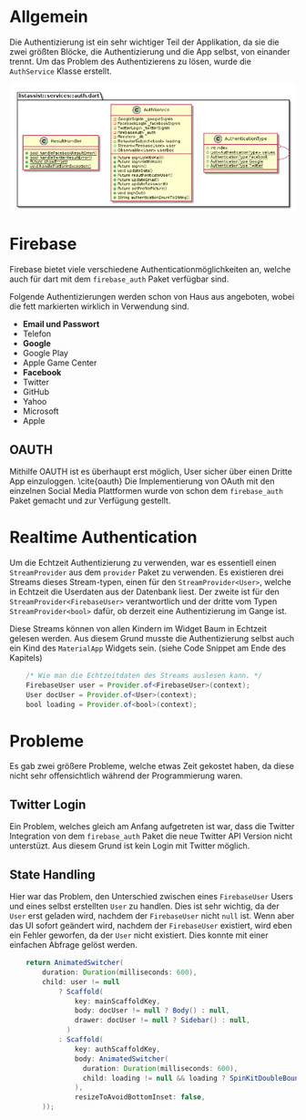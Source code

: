 # Allgemein
Die Authentizierung ist ein sehr wichtiger Teil der Applikation, da sie die zwei größten Blöcke, die Authentizierung und die App selbst, von einander trennt. Um das Problem des Authentizierens zu lösen, wurde die `AuthService` Klasse erstellt.

![Klassendiagramm der AuthService und ResultHandler Klasse. AuthenticationType ist eine Instanz der Enum Klasse von Dart. \label{Inter Klassen Varianz}](images/coja/auth_puml.png)

# Firebase
Firebase bietet viele verschiedene Authenticationmöglichkeiten an, welche auch für dart mit dem ```firebase_auth``` Paket verfügbar sind.
 
Folgende Authentizierungen werden schon von Haus aus angeboten, wobei die fett markierten wirklich in Verwendung sind.

* **Email und Passwort**
* Telefon
* **Google**
* Google Play
* Apple Game Center
* **Facebook**
* Twitter
* GitHub
* Yahoo
* Microsoft
* Apple

## OAUTH
Mithilfe OAUTH ist es überhaupt erst möglich, User sicher über einen Dritte App einzuloggen. \cite{oauth} Die Implementierung von OAuth mit den einzelnen Social Media Plattformen wurde von schon dem `firebase_auth` Paket gemacht und zur Verfügung gestellt.

# Realtime Authentication
Um die Echtzeit Authentizierung zu verwenden, war es essentiell einen `StreamProvider` aus dem `provider` Paket zu verwenden. Es existieren drei Streams dieses Stream-typen, einen für den `StreamProvider<User>`, welche in Echtzeit die Userdaten aus der Datenbank liest. Der zweite ist für den `StreamProvider<FirebaseUser>` verantwortlich und der dritte vom Typen `StreamProvider<bool>` dafür, ob derzeit eine Authentizierung im Gange ist.

Diese Streams können von allen Kindern im Widget Baum in Echtzeit gelesen werden. Aus diesem Grund musste die Authentizierung selbst auch ein Kind des `MaterialApp` Widgets sein. (siehe Code Snippet am Ende des Kapitels)

```java
    /* Wie man die Echtzeitdaten des Streams auslesen kann. */
    FirebaseUser user = Provider.of<FirebaseUser>(context);
    User docUser = Provider.of<User>(context);
    bool loading = Provider.of<bool>(context);
```

# Probleme
Es gab zwei größere Probleme, welche etwas Zeit gekostet haben, da diese nicht sehr offensichtlich während der Programmierung waren.

## Twitter Login
Ein Problem, welches gleich am Anfang aufgetreten ist war, dass die Twitter Integration von dem `firebase_auth` Paket die neue Twitter API Version nicht unterstüzt. Aus diesem Grund ist kein Login mit Twitter möglich.

## State Handling
Hier war das Problem, den Unterschied zwischen eines `FirebaseUser` Users und eines selbst erstellten `User` zu handlen. Dies ist sehr wichtig, da der `User` erst geladen wird, nachdem der `FirebaseUser` nicht `null` ist. Wenn aber das UI  sofort geändert wird, nachdem der `FirebaseUser` existiert, wird eben ein Fehler geworfen, da der `User` nicht existiert. Dies konnte mit einer einfachen Abfrage gelöst werden.

```java
    return AnimatedSwitcher(
        duration: Duration(milliseconds: 600),
        child: user != null
            ? Scaffold(
                key: mainScaffoldKey,
                body: docUser != null ? Body() : null,
                drawer: docUser != null ? Sidebar() : null,
              )
            : Scaffold(
                key: authScaffoldKey,
                body: AnimatedSwitcher(
                  duration: Duration(milliseconds: 600),
                  child: loading != null && loading ? SpinKitDoubleBounce(color: Colors.blueAccent) : AuthenticationPage(),
                ),
                resizeToAvoidBottomInset: false,
        ));
```